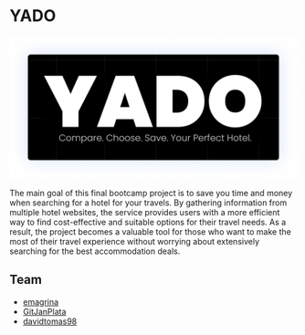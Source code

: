 
# YADO

<img alt="Header" src="./profile/.img/header.png">

The main goal of this final bootcamp project is to save you time and money when searching for a hotel for your travels. By gathering information from multiple hotel websites, the service provides users with a more efficient way to find cost-effective and suitable options for their travel needs. As a result, the project becomes a valuable tool for those who want to make the most of their travel experience without worrying about extensively searching for the best accommodation deals.

## Team
- [emagrina](https://github.com/emagrina)
- [GitJanPlata](https://github.com/GitJanPlata)
- [davidtomas98](https://github.com/davidtomas98)
